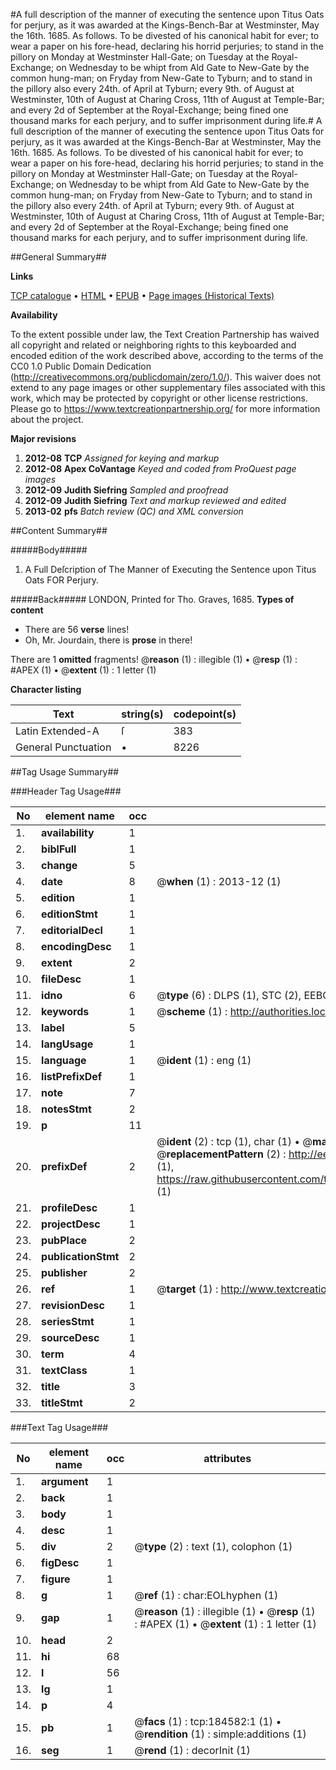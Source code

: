#A full description of the manner of executing the sentence upon Titus Oats for perjury, as it was awarded at the Kings-Bench-Bar at Westminster, May the 16th. 1685.  As follows.  To be divested of his canonical habit for ever; to wear a paper on his fore-head, declaring his horrid perjuries; to stand in the pillory on Monday at Westminster Hall-Gate; on Tuesday at the Royal-Exchange; on Wednesday to be whipt from Ald Gate to New-Gate by the common hung-man; on Fryday from New-Gate to Tyburn; and to stand in the pillory also every 24th. of April at Tyburn; every 9th. of August at Westminster, 10th of August at Charing Cross, 11th of August at Temple-Bar; and every 2d of September at the Royal-Exchange; being fined one thousand marks for each perjury, and to suffer imprisonment during life.#
A full description of the manner of executing the sentence upon Titus Oats for perjury, as it was awarded at the Kings-Bench-Bar at Westminster, May the 16th. 1685.  As follows.  To be divested of his canonical habit for ever; to wear a paper on his fore-head, declaring his horrid perjuries; to stand in the pillory on Monday at Westminster Hall-Gate; on Tuesday at the Royal-Exchange; on Wednesday to be whipt from Ald Gate to New-Gate by the common hung-man; on Fryday from New-Gate to Tyburn; and to stand in the pillory also every 24th. of April at Tyburn; every 9th. of August at Westminster, 10th of August at Charing Cross, 11th of August at Temple-Bar; and every 2d of September at the Royal-Exchange; being fined one thousand marks for each perjury, and to suffer imprisonment during life.

##General Summary##

**Links**

[TCP catalogue](http://www.ota.ox.ac.uk/tcp/)  • 
[HTML](http://tei.it.ox.ac.uk/tcp/Texts-HTML/free/B09/B09170.html)  • 
[EPUB](http://tei.it.ox.ac.uk/tcp/Texts-EPUB/free/B09/B09170.epub) • 
[Page images (Historical Texts)](https://historicaltexts.jisc.ac.uk/eebo-64551282e)

**Availability**

To the extent possible under law, the Text Creation Partnership has waived all copyright and related or neighboring rights to this keyboarded and encoded edition of the work described above, according to the terms of the CC0 1.0 Public Domain Dedication (http://creativecommons.org/publicdomain/zero/1.0/). This waiver does not extend to any page images or other supplementary files associated with this work, which may be protected by copyright or other license restrictions. Please go to https://www.textcreationpartnership.org/ for more information about the project.

**Major revisions**

1. __2012-08__ __TCP__ *Assigned for keying and markup*
1. __2012-08__ __Apex CoVantage__ *Keyed and coded from ProQuest page images*
1. __2012-09__ __Judith Siefring__ *Sampled and proofread*
1. __2012-09__ __Judith Siefring__ *Text and markup reviewed and edited*
1. __2013-02__ __pfs__ *Batch review (QC) and XML conversion*

##Content Summary##

#####Body#####

1. A Full Deſcription of The Manner of Executing the Sentence upon Titus Oats FOR Perjury.

#####Back#####
LONDON, Printed for Tho. Graves, 1685.
**Types of content**

  * There are 56 **verse** lines!
  * Oh, Mr. Jourdain, there is **prose** in there!

There are 1 **omitted** fragments! 
 @__reason__ (1) : illegible (1)  •  @__resp__ (1) : #APEX (1)  •  @__extent__ (1) : 1 letter (1)

**Character listing**


|Text|string(s)|codepoint(s)|
|---|---|---|
|Latin Extended-A|ſ|383|
|General Punctuation|•|8226|

##Tag Usage Summary##

###Header Tag Usage###

|No|element name|occ|attributes|
|---|---|---|---|
|1.|__availability__|1||
|2.|__biblFull__|1||
|3.|__change__|5||
|4.|__date__|8| @__when__ (1) : 2013-12 (1)|
|5.|__edition__|1||
|6.|__editionStmt__|1||
|7.|__editorialDecl__|1||
|8.|__encodingDesc__|1||
|9.|__extent__|2||
|10.|__fileDesc__|1||
|11.|__idno__|6| @__type__ (6) : DLPS (1), STC (2), EEBO-CITATION (1), OCLC (1), VID (1)|
|12.|__keywords__|1| @__scheme__ (1) : http://authorities.loc.gov/ (1)|
|13.|__label__|5||
|14.|__langUsage__|1||
|15.|__language__|1| @__ident__ (1) : eng (1)|
|16.|__listPrefixDef__|1||
|17.|__note__|7||
|18.|__notesStmt__|2||
|19.|__p__|11||
|20.|__prefixDef__|2| @__ident__ (2) : tcp (1), char (1)  •  @__matchPattern__ (2) : ([0-9\-]+):([0-9IVX]+) (1), (.+) (1)  •  @__replacementPattern__ (2) : http://eebo.chadwyck.com/downloadtiff?vid=$1&page=$2 (1), https://raw.githubusercontent.com/textcreationpartnership/Texts/master/tcpchars.xml#$1 (1)|
|21.|__profileDesc__|1||
|22.|__projectDesc__|1||
|23.|__pubPlace__|2||
|24.|__publicationStmt__|2||
|25.|__publisher__|2||
|26.|__ref__|1| @__target__ (1) : http://www.textcreationpartnership.org/docs/. (1)|
|27.|__revisionDesc__|1||
|28.|__seriesStmt__|1||
|29.|__sourceDesc__|1||
|30.|__term__|4||
|31.|__textClass__|1||
|32.|__title__|3||
|33.|__titleStmt__|2||


###Text Tag Usage###

|No|element name|occ|attributes|
|---|---|---|---|
|1.|__argument__|1||
|2.|__back__|1||
|3.|__body__|1||
|4.|__desc__|1||
|5.|__div__|2| @__type__ (2) : text (1), colophon (1)|
|6.|__figDesc__|1||
|7.|__figure__|1||
|8.|__g__|1| @__ref__ (1) : char:EOLhyphen (1)|
|9.|__gap__|1| @__reason__ (1) : illegible (1)  •  @__resp__ (1) : #APEX (1)  •  @__extent__ (1) : 1 letter (1)|
|10.|__head__|2||
|11.|__hi__|68||
|12.|__l__|56||
|13.|__lg__|1||
|14.|__p__|4||
|15.|__pb__|1| @__facs__ (1) : tcp:184582:1 (1)  •  @__rendition__ (1) : simple:additions (1)|
|16.|__seg__|1| @__rend__ (1) : decorInit (1)|
